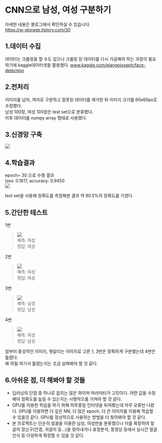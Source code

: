 CNN으로 남성, 여성 구분하기
=============
자세한 내용은 블로그에서 확인하실 수 있습니다.</br>
https://w-storage.tistory.com/30

1.데이터 수집
-------------------------
데이터는 크롤링을 할 수도 있으나 크롤링 된 데이터를 다시 가공해야 하는 과정이 필요 하기에 kaggle데이터셋을 활용했다.
www.kaggle.com/elangojoseph/face-detection 

2.전처리
-------------------------
이미지를 남자, 여자로 구분하고 잘못된 데이터를 제거한 뒤 이미지 크기를 60x60px로 수정했다.</br>
남성 100장, 여성 100장은 test set으로 분류했다. </br>
이후 데이터를 numpy array 형태로 사용했다.

3.신경망 구축
-------------------------
<img src= "https://img1.daumcdn.net/thumb/R1280x0/?scode=mtistory2&fname=https%3A%2F%2Fblog.kakaocdn.net%2Fdn%2FersIJA%2FbtqJ4GQXIMd%2FHO9A1wdH3mcDnokkIf5jB0%2Fimg.png"></img>

4.학습결과
-------------------------
epoch= 30 으로 수행 결과</br>
loss: 0.1617,  accuracy: 0.9450</br>
<img src= "https://img1.daumcdn.net/thumb/R1280x0/?scode=mtistory2&fname=https%3A%2F%2Fblog.kakaocdn.net%2Fdn%2Fbfq7XD%2FbtqJWq98sPP%2FVdPtObeO0yiJSysyhKjvQK%2Fimg.png"></img>

test set을 사용해 정확도를 측정해본 결과 약 90.5%의 정확도를 가졌다.

5.간단한 테스트
-------------------------
1번</br>
> <img src= "https://user-images.githubusercontent.com/25631105/95016953-56219c80-0691-11eb-9dbe-00972f155a8b.jpg"></img></br>
> 예측: 여성</br>
> 정답: 여성</br>

2번</br>
> <img src= "https://user-images.githubusercontent.com/25631105/95016955-5752c980-0691-11eb-93e0-98e2d79e3dbb.jpg"></img></br>
> 예측: 여성</br>
> 정답: 여성</br>

3번</br>
> <img src= "https://user-images.githubusercontent.com/25631105/95016956-57eb6000-0691-11eb-840c-7d99cad07648.jpg"></img></br>
> 예측: 남성</br>
> 정답: 남성</br>

4번</br>
> <img src= "https://user-images.githubusercontent.com/25631105/95016957-57eb6000-0691-11eb-878d-5c0b6ff8d003.jpg"></img></br>
> 예측: 여성</br>
> 정답: 남성</br>

일부러 중성적인 이미지, 헷갈리는 이미지로 고른 1, 3번은 정확하게 구분했는데 4번은 틀렸다.</br>
왜 하필 여기서 틀렸는지는 조금 살펴봐야 할 것 같다.</br>

6.아쉬운 점, 더 해봐야 할 것들
-----------
* 딥러닝의 단점 중 하나로 꼽히는 많은 하이퍼 파라미터가 고민이다. 어떤 값을 수정해야 정확도를 높일 수 있는지는 시행착오를 거쳐야 할 것 같다.
* GPU를 이용한 학습을 하기 위해 하루종일 인터넷을 뒤져봤는데 자꾸 오류만 나왔다. GPU를 이용하면 더 깊은 NN, 더 많은 epoch, 더 큰 이미지를 이용해 학습할 수 있을것 같다. GPU를 정상적으로 사용하는 방법을 더 찾아봐야 할 것 같다.
* 본 프로젝트는 단순히 얼굴을 이용한 남성, 여성만을 분류했으나 이를 확장하여 얼굴의 장신구(안경, 귀걸이 등...)을 찾아내거나 표정분석, 동영상 등에서 실시간 얼굴 인식 등 다양하게 확장할 수 있을 것 같다.

